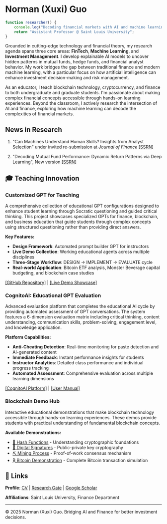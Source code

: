 # Norman (Xuxi) Guo

```javascript
function researcher() {
    console.log("Decoding financial markets with AI and machine learning");
    return "Assistant Professor @ Saint Louis University";
}
```

Grounded in cutting-edge technology and financial theory, my research agenda spans three core areas: **FinTech**, **Machine Learning**, and **Investment Management**. I develop explainable AI models to uncover hidden patterns in mutual funds, hedge funds, and financial analyst behavior. My work bridges the gap between traditional finance and modern machine learning, with a particular focus on how artificial intelligence can enhance investment decision-making and risk management.

As an educator, I teach blockchain technology, cryptocurrency, and finance to both undergraduate and graduate students. I'm passionate about making complex financial concepts accessible through hands-on learning experiences. Beyond the classroom, I actively research the intersection of AI and finance, exploring how machine learning can decode the complexities of financial markets.

## News in Research

1. "Can Machines Understand Human Skills? Insights from Analyst Selection" under invited re-submission at *Journal of Finance* [[SSRN]](https://papers.ssrn.com/sol3/papers.cfm?abstract_id=4742174)

2. "Decoding Mutual Fund Performance: Dynamic Return Patterns via Deep Learning", New version [[SSRN]](https://papers.ssrn.com/sol3/papers.cfm?abstract_id=4742174)



## 🎓 Teaching Innovation

### Customized GPT for Teaching
A comprehensive collection of educational GPT configurations designed to enhance student learning through Socratic questioning and guided critical thinking. This project showcases specialized GPTs for finance, blockchain, and business education that guide students through complex concepts using structured questioning rather than providing direct answers.

**Key Features:**
- **Design Framework**: Automated prompt builder GPT for instructors
- **Live Demo Collection**: Working educational agents across multiple disciplines
- **Three-Stage Workflow**: DESIGN → IMPLEMENT → EVALUATE cycle
- **Real-world Application**: Bitcoin ETF analysis, Monster Beverage capital budgeting, and blockchain case studies

[[GitHub Repository]](https://github.com/xuxiguo/Customized-GPT-for-Teaching) | [[Live Demo Showcase]](https://customizing-chatgpt-for--zw2wg4r.gamma.site/)

### CognitoAI: Educational GPT Evaluation
Advanced evaluation platform that completes the educational AI cycle by providing automated assessment of GPT conversations. The system features a 6-dimension evaluation matrix including critical thinking, content understanding, communication skills, problem-solving, engagement level, and knowledge application.

**Platform Capabilities:**
- **Anti-Cheating Detection**: Real-time monitoring for paste detection and AI-generated content
- **Immediate Feedback**: Instant performance insights for students
- **Instructor Analytics**: Detailed class performance and individual progress tracking
- **Automated Assessment**: Comprehensive evaluation across multiple learning dimensions

[[CognitoAI Platform]](https://cognitoai.net/) | [[User Manual]](https://github.com/xuxiguo/Customized-GPT-for-Teaching/blob/master/wiki/conversation-guide.md)

### Blockchain Demo Hub
Interactive educational demonstrations that make blockchain technology accessible through hands-on learning experiences. These demos provide students with practical understanding of fundamental blockchain concepts.

**Available Demonstrations:**
- [🔗 Hash Functions](https://andersbrownworth.com/blockchain/hash) - Understanding cryptographic foundations
- [🔐 Digital Signatures](https://andersbrownworth.com/blockchain/public-private-keys/keys) - Public-private key cryptography
- [⛏️ Mining Process](https://stefanhuber.github.io/proof-of-work/) - Proof-of-work consensus mechanism
- [₿ Bitcoin Demonstration](https://coindemo.io/) - Complete Bitcoin transaction simulation


## 📄 Links

**Profile**: [CV](assets/pdf/Normanguo.pdf) | [Research Gate](https://www.researchgate.net/profile/Xuxi-Guo) | [Google Scholar](https://scholar.google.com/citations?user=KtPLAWQAAAAJ&hl=en)

**Affiliations**: Saint Louis University, Finance Department

---

© 2025 Norman (Xuxi) Guo. Bridging AI and Finance for better investment decisions.
